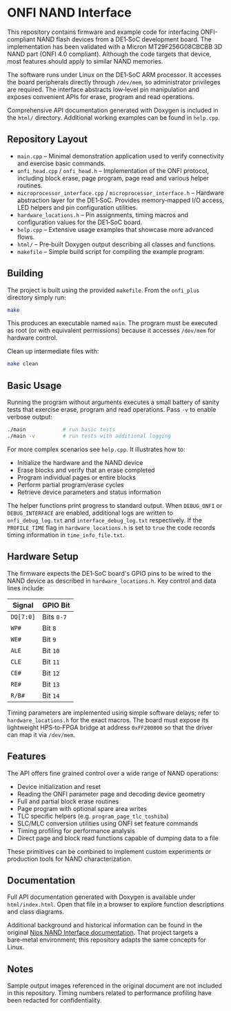 # ONFI NAND Interface



This repository contains firmware and example code for interfacing ONFI-compliant NAND flash devices from a DE1‑SoC development board.  The implementation has been validated with a Micron MT29F256G08CBCBB 3D NAND part (ONFI&nbsp;4.0 compliant).  Although the code targets that device, most features should apply to similar NAND memories.

The software runs under Linux on the DE1‑SoC ARM processor.  It accesses the board peripherals directly through `/dev/mem`, so administrator privileges are required.  The interface abstracts low‑level pin manipulation and exposes convenient APIs for erase, program and read operations.

Comprehensive API documentation generated with Doxygen is included in the `html/` directory.  Additional working examples can be found in `help.cpp`.


## Repository Layout

- `main.cpp` – Minimal demonstration application used to verify connectivity and exercise basic commands.
- `onfi_head.cpp` / `onfi_head.h` – Implementation of the ONFI protocol, including block erase, page program, page read and various helper routines.
- `microprocessor_interface.cpp` / `microprocessor_interface.h` – Hardware abstraction layer for the DE1‑SoC.  Provides memory‑mapped I/O access, LED helpers and pin configuration utilities.
- `hardware_locations.h` – Pin assignments, timing macros and configuration values for the DE1‑SoC board.
- `help.cpp` – Extensive usage examples that showcase more advanced flows.
- `html/` – Pre‑built Doxygen output describing all classes and functions.
- `makefile` – Simple build script for compiling the example program.

## Building

The project is built using the provided `makefile`.  From the `onfi_plus` directory simply run:

```bash
make
```

This produces an executable named `main`.  The program must be executed as root (or with equivalent permissions) because it accesses `/dev/mem` for hardware control.

Clean up intermediate files with:

```bash
make clean
```

## Basic Usage

Running the program without arguments executes a small battery of
sanity tests that exercise erase, program and read operations.  Pass
`-v` to enable verbose output:

```bash
./main            # run basic tests
./main -v         # run tests with additional logging
```

For more complex scenarios see `help.cpp`.  It illustrates how to:

- Initialize the hardware and the NAND device
- Erase blocks and verify that an erase completed
- Program individual pages or entire blocks
- Perform partial program/erase cycles
- Retrieve device parameters and status information

The helper functions print progress to standard output.  When `DEBUG_ONFI` or `DEBUG_INTERFACE` are enabled, additional logs are written to `onfi_debug_log.txt` and `interface_debug_log.txt` respectively.  If the `PROFILE_TIME` flag in `hardware_locations.h` is set to `true` the code records timing information in `time_info_file.txt`.

## Hardware Setup

The firmware expects the DE1‑SoC board's GPIO pins to be wired to the NAND device as described in `hardware_locations.h`.  Key control and data lines include:

| Signal | GPIO Bit |
| ------ | -------- |
| `DQ[7:0]` | Bits `0-7` |
| `WP#` | Bit `8` |
| `WE#` | Bit `9` |
| `ALE` | Bit `10` |
| `CLE` | Bit `11` |
| `CE#` | Bit `12` |
| `RE#` | Bit `13` |
| `R/B#` | Bit `14` |

Timing parameters are implemented using simple software delays; refer to `hardware_locations.h` for the exact macros.  The board must expose its lightweight HPS‑to‑FPGA bridge at address `0xFF200000` so that the driver can map it via `/dev/mem`.

## Features

The API offers fine grained control over a wide range of NAND operations:

- Device initialization and reset
- Reading the ONFI parameter page and decoding device geometry
- Full and partial block erase routines
- Page program with optional spare area writes
- TLC specific helpers (e.g. `program_page_tlc_toshiba`)
- SLC/MLC conversion utilities using ONFI set feature commands
- Timing profiling for performance analysis
- Direct page and block read functions capable of dumping data to a file

These primitives can be combined to implement custom experiments or production tools for NAND characterization.

## Documentation

Full API documentation generated with Doxygen is available under `html/index.html`.  Open that file in a browser to explore function descriptions and class diagrams.

Additional background and historical information can be found in the original [Nios NAND Interface documentation](https://sickranchez-c137.github.io/nios_NAND_interface/).  That project targets a bare‑metal environment; this repository adapts the same concepts for Linux.

## Notes

Sample output images referenced in the original document are not included in this repository.  Timing numbers related to performance profiling have been redacted for confidentiality.

